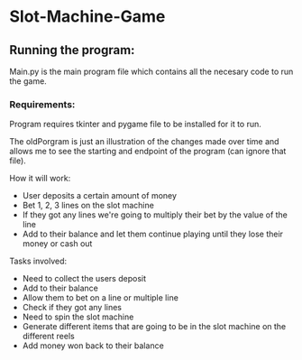 # Slot-Machine-Game

## Running the program:
Main.py is the main program file which contains all the necesary code to run the game. 

### Requirements: 
Program requires tkinter and pygame file to be installed for it to run.

The oldPorgram is just an illustration of the changes made over time and allows me to see the starting and endpoint of the program (can ignore that file).

How it will work:
- User deposits a certain amount of money
- Bet 1, 2, 3 lines on the slot machine
- If they got any lines we're going to multiply their bet by the value of the line
- Add to their balance and let them continue playing until they lose their money or cash out

Tasks involved:
- Need to collect the users deposit
- Add to their balance
- Allow them to bet on a line or multiple line
- Check if they got any lines
- Need to spin the slot machine
- Generate different items that are going to be in the slot machine on the different reels
- Add money won back to their balance
